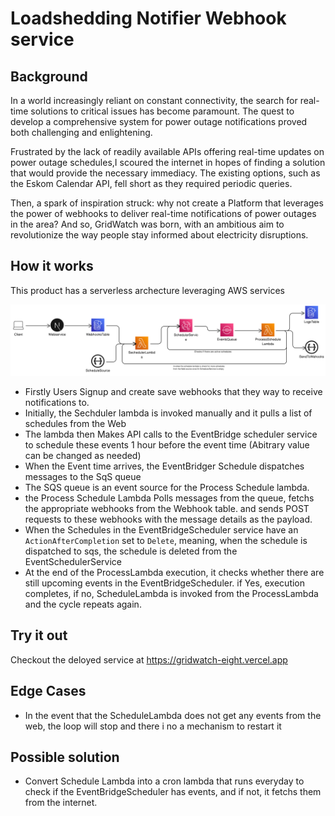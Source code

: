 # Loadshedding Notifier Webhook service

## Background 

In a world increasingly reliant on constant connectivity, the search for real-time solutions to critical issues has become paramount. The quest to develop a comprehensive system for power outage notifications proved both challenging and enlightening.

Frustrated by the lack of readily available APIs offering real-time updates on power outage schedules,I scoured the internet in hopes of finding a solution that would provide the necessary immediacy. The existing options, such as the Eskom Calendar API, fell short as they required periodic queries.

Then, a spark of inspiration struck: why not create a Platform that leverages the power of webhooks to deliver real-time notifications of power outages in the area? And so, GridWatch was born, with an ambitious aim to revolutionize the way people stay informed about electricity disruptions.


## How it works
This product has a serverless archecture leveraging AWS services

![Diagram](diagram-export-05_08_2023,%2009_08_26.png)

- Firstly Users Signup and create save webhooks that they way to receive notifications to.
- Initially, the Sechduler lambda is invoked manually and it pulls a list of  schedules from the Web
- The lambda then Makes API calls to the EventBridge scheduler service to schedule these events 1 hour before the event time (Abitrary value can be changed as needed)
- When the Event time arrives, the EventBridger Schedule dispatches messages to the SqS queue
- The SQS queue is an event source for the Process Schedule lambda.
- the Process Schedule Lambda Polls messages from the queue, fetchs the appropriate webhooks from the Webhook table. and sends POST requests to these webhooks with the message details as the payload.
- When the Schedules in the  EventBridgeScheduler service have an `ActionAfterCompletion` set to `Delete`, meaning, when the schedule is dispatched to sqs, the schedule is deleted from the EventSchedulerService
- At the end of the ProcessLambda execution, it checks whether there are still upcoming events in the EventBridgeScheduler. if Yes, execution completes, if no, ScheduleLambda is invoked from the ProcessLambda and the cycle repeats again.

## Try it out
Checkout the deloyed service at https://gridwatch-eight.vercel.app



## Edge Cases
- In the event that the ScheduleLambda does not get any events from the web, the loop will stop and there i no a mechanism to restart it

## Possible solution
- Convert Schedule Lambda into a cron lambda that runs everyday to check if the EventBridgeScheduler has events, and if not, it fetchs them from the internet. 

